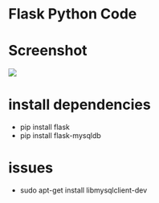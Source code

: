 # Flask Python Code

# Screenshot
![](docs/screenshot.png)

# install dependencies
- pip install flask
- pip install flask-mysqldb

# issues
- sudo apt-get install libmysqlclient-dev
